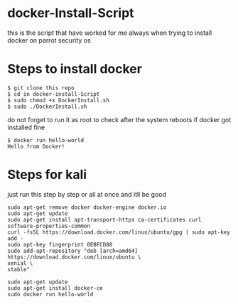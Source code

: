 # docker-Install-Script
this is the script that have worked for me always when trying to install docker on parrot security os 

# Steps to install docker 


```
$ git clone this repo
$ cd in docker-install-Script
$ sudo chmod +x DockerInstall.sh
$ sudo ./DockerInstall.sh
```

do not forget to run it as root to check after the system reboots if docker got installed fine
```
$ docker run hello-world
Hello from Docker!
```

# Steps for kali

just run this step by step or all at once and itll be good
```
sudo apt-get remove docker docker-engine docker.io
sudo apt-get update
sudo apt-get install apt-transport-https ca-certificates curl software-properties-common
curl -fsSL https://download.docker.com/linux/ubuntu/gpg | sudo apt-key add -
sudo apt-key fingerprint 0EBFCD88
sudo add-apt-repository "deb [arch=amd64] https://download.docker.com/linux/ubuntu \
xenial \
stable"

sudo apt-get update
sudo apt-get install docker-ce
sudo docker run hello-world
```
